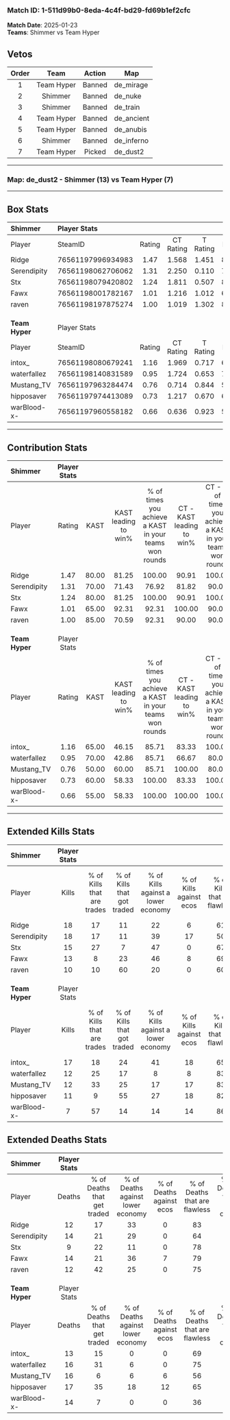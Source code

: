 ### Match ID: 1-511d99b0-8eda-4c4f-bd29-fd69b1ef2cfc  
**Match Date**: 2025-01-23  
**Teams**: Shimmer vs Team Hyper  

## Vetos  

| Order | Team | Action | Map |
| :---: | :--: | :----: | --- |
| 1 | Team Hyper | Banned | de_mirage |
| 2 | Shimmer | Banned | de_nuke |
| 3 | Shimmer | Banned | de_train |
| 4 | Team Hyper | Banned | de_ancient |
| 5 | Team Hyper | Banned | de_anubis |
| 6 | Shimmer | Banned | de_inferno |
| 7 | Team Hyper | Picked | de_dust2 |

---  

### **Map**: de_dust2 - Shimmer (13) vs Team Hyper (7)  
---  

## Box Stats  

| **Shimmer**    | Player Stats      |        |           |          |       |       |       |         |        |      |     |
| :- | :- | :-: | :-: | :-: | :-: | :-: | :-: | :-: | :-: | :-: | :-: |
| Player         | SteamID           | Rating | CT Rating | T Rating | KAST  |  ADR  | Kills | Assists | Deaths | K/D  | HS% |
| Ridge          | 76561197996934983 |  1.47  |   1.568   |  1.451   | 80.00 | 104.5 |  18   |    6    |   12   | 1.50 | 38  |
| Serendipity    | 76561198062706062 |  1.31  |   2.250   |  0.110   | 70.00 | 94.4  |  18   |    7    |   14   | 1.29 | 44  |
| Stx            | 76561198079420802 |  1.24  |   1.811   |  0.507   | 80.00 | 50.8  |  15   |    4    |   9    | 1.67 | 46  |
| Fawx           | 76561198001782167 |  1.01  |   1.216   |  1.012   | 65.00 | 83.3  |  13   |    4    |   14   | 0.93 | 61  |
| raven          | 76561198197875274 |  1.00  |   1.019   |  1.302   | 85.00 | 57.8  |  10   |    4    |   12   | 0.83 | 90  |
|                |                   |        |           |          |       |       |       |         |        |      |     |
|                |                   |        |           |          |       |       |       |         |        |      |     |
|                |                   |        |           |          |       |       |       |         |        |      |     |
| **Team Hyper** | Player Stats      |        |           |          |       |       |       |         |        |      |     |
| Player         | SteamID           | Rating | CT Rating | T Rating | KAST  |  ADR  | Kills | Assists | Deaths | K/D  | HS% |
| intox_         | 76561198080679241 |  1.16  |   1.969   |  0.717   | 65.00 | 71.6  |  17   |    2    |   13   | 1.31 | 47  |
| waterfallez    | 76561198140831589 |  0.95  |   1.724   |  0.653   | 70.00 | 81.4  |  12   |    4    |   16   | 0.75 | 66  |
| Mustang_TV     | 76561197963284474 |  0.76  |   0.714   |  0.844   | 50.00 | 71.4  |  12   |    3    |   16   | 0.75 | 58  |
| hipposaver     | 76561197974413089 |  0.73  |   1.217   |  0.670   | 60.00 | 61.6  |  11   |    2    |   17   | 0.65 | 36  |
| warBlood-x-    | 76561197960558182 |  0.66  |   0.636   |  0.923   | 55.00 | 69.9  |   7   |    8    |   14   | 0.50 | 71  |
---  

## Contribution Stats  

| **Shimmer**    | Player Stats |       |                      |                                                        |                           |                                                             |                          |                                                            |
| :- | :-: | :-: | :-: | :-: | :-: | :-: | :-: | :-: |
| Player         |    Rating    | KAST  | KAST leading to win% | % of times you achieve a KAST in your teams won rounds | CT - KAST leading to win% | CT - % of times you achieve a KAST in your teams won rounds | T - KAST leading to win% | T - % of times you achieve a KAST in your teams won rounds |
| Ridge          |     1.47     | 80.00 |        81.25         |                         100.00                         |           90.91           |                           100.00                            |          60.00           |                           100.00                           |
| Serendipity    |     1.31     | 70.00 |        71.43         |                         76.92                          |           81.82           |                            90.00                            |          33.33           |                           33.33                            |
| Stx            |     1.24     | 80.00 |        81.25         |                         100.00                         |           90.91           |                           100.00                            |          60.00           |                           100.00                           |
| Fawx           |     1.01     | 65.00 |        92.31         |                         92.31                          |          100.00           |                            90.00                            |          75.00           |                           100.00                           |
| raven          |     1.00     | 85.00 |        70.59         |                         92.31                          |           90.00           |                            90.00                            |          42.86           |                           100.00                           |
|                |              |       |                      |                                                        |                           |                                                             |                          |                                                            |
|                |              |       |                      |                                                        |                           |                                                             |                          |                                                            |
|                |              |       |                      |                                                        |                           |                                                             |                          |                                                            |
| **Team Hyper** | Player Stats |       |                      |                                                        |                           |                                                             |                          |                                                            |
| Player         |    Rating    | KAST  | KAST leading to win% | % of times you achieve a KAST in your teams won rounds | CT - KAST leading to win% | CT - % of times you achieve a KAST in your teams won rounds | T - KAST leading to win% | T - % of times you achieve a KAST in your teams won rounds |
| intox_         |     1.16     | 65.00 |        46.15         |                         85.71                          |           83.33           |                           100.00                            |          14.29           |                           50.00                            |
| waterfallez    |     0.95     | 70.00 |        42.86         |                         85.71                          |           66.67           |                            80.00                            |          25.00           |                           100.00                           |
| Mustang_TV     |     0.76     | 50.00 |        60.00         |                         85.71                          |          100.00           |                            80.00                            |          33.33           |                           100.00                           |
| hipposaver     |     0.73     | 60.00 |        58.33         |                         100.00                         |           83.33           |                           100.00                            |          33.33           |                           100.00                           |
| warBlood-x-    |     0.66     | 55.00 |        58.33         |                         100.00                         |          100.00           |                           100.00                            |          28.57           |                           100.00                           |
---  

## Extended Kills Stats  

| **Shimmer**    | Player Stats |                            |                            |                                    |                         |                              |                                 |                                       |                    |           |
| :- | :-: | :-: | :-: | :-: | :-: | :-: | :-: | :-: | :-: | :-: |
| Player         |    Kills     | % of Kills that are trades | % of Kills that got traded | % of Kills against a lower economy | % of Kills against ecos | % of Kills that are flawless | % of Kills that are close duels | % of Kills that are assisted by flash | Pistol Round Kills | AWP Kills |
| Ridge          |      18      |             17             |             11             |                 22                 |            6            |              61              |                6                |                  28                   |         3          |     0     |
| Serendipity    |      18      |             17             |             11             |                 39                 |           17            |              50              |                0                |                   6                   |         1          |     0     |
| Stx            |      15      |             27             |             7              |                 47                 |            0            |              67              |                7                |                   0                   |         1          |     0     |
| Fawx           |      13      |             8              |             23             |                 46                 |            8            |              69              |                8                |                  15                   |         2          |     5     |
| raven          |      10      |             10             |             60             |                 20                 |            0            |              60              |                0                |                   0                   |         1          |     0     |
|                |              |                            |                            |                                    |                         |                              |                                 |                                       |                    |           |
|                |              |                            |                            |                                    |                         |                              |                                 |                                       |                    |           |
|                |              |                            |                            |                                    |                         |                              |                                 |                                       |                    |           |
| **Team Hyper** | Player Stats |                            |                            |                                    |                         |                              |                                 |                                       |                    |           |
| Player         |    Kills     | % of Kills that are trades | % of Kills that got traded | % of Kills against a lower economy | % of Kills against ecos | % of Kills that are flawless | % of Kills that are close duels | % of Kills that are assisted by flash | Pistol Round Kills | AWP Kills |
| intox_         |      17      |             18             |             24             |                 41                 |           18            |              65              |                0                |                   6                   |         0          |     0     |
| waterfallez    |      12      |             25             |             17             |                 8                  |            8            |              83              |               17                |                   0                   |         2          |     0     |
| Mustang_TV     |      12      |             33             |             25             |                 17                 |           17            |              83              |                8                |                   8                   |         0          |     1     |
| hipposaver     |      11      |             9              |             55             |                 27                 |           18            |              82              |                9                |                   0                   |         1          |     0     |
| warBlood-x-    |      7       |             57             |             14             |                 14                 |           14            |              86              |               14                |                   0                   |         4          |     0     |
## Extended Deaths Stats  

| **Shimmer**    | Player Stats |                             |                                   |                          |                               |                            |                           |               |
| :- | :-: | :-: | :-: | :-: | :-: | :-: | :-: | :-: |
| Player         |    Deaths    | % of Deaths that get traded | % of Deaths against lower economy | % of Deaths against ecos | % of Deaths that are flawless | % of Deaths that are close | % of Deaths while blinded | Deaths to AWP |
| Ridge          |      12      |             17              |                33                 |            0             |              83               |             0              |             0             |       0       |
| Serendipity    |      14      |             21              |                29                 |            0             |              64               |             7              |             0             |       0       |
| Stx            |      9       |             22              |                11                 |            0             |              78               |             0              |             0             |       0       |
| Fawx           |      14      |             21              |                36                 |            7             |              79               |             14             |            14             |       0       |
| raven          |      12      |             42              |                25                 |            0             |              75               |             17             |             0             |       1       |
|                |              |                             |                                   |                          |                               |                            |                           |               |
|                |              |                             |                                   |                          |                               |                            |                           |               |
|                |              |                             |                                   |                          |                               |                            |                           |               |
| **Team Hyper** | Player Stats |                             |                                   |                          |                               |                            |                           |               |
| Player         |    Deaths    | % of Deaths that get traded | % of Deaths against lower economy | % of Deaths against ecos | % of Deaths that are flawless | % of Deaths that are close | % of Deaths while blinded | Deaths to AWP |
| intox_         |      13      |             15              |                 0                 |            0             |              69               |             8              |             0             |       2       |
| waterfallez    |      16      |             31              |                 6                 |            0             |              75               |             0              |             0             |       1       |
| Mustang_TV     |      16      |              6              |                 6                 |            6             |              56               |             0              |            19             |       1       |
| hipposaver     |      17      |             35              |                18                 |            12            |              65               |             6              |            18             |       0       |
| warBlood-x-    |      14      |              7              |                 0                 |            0             |              36               |             7              |            14             |       1       |
